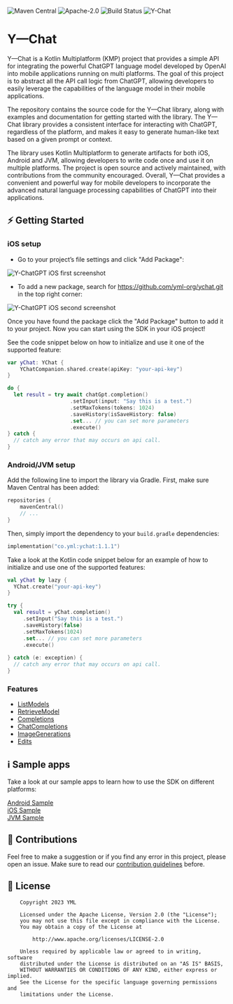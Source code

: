 ![Maven Central](https://img.shields.io/maven-central/v/co.yml/ychat)
![Apache-2.0](https://img.shields.io/badge/license-Apache-blue)
![Build Status](https://github.com/yml-org/ychat/actions/workflows/test.yml/badge.svg?branch=main)
![Y-Chat](https://github.com/yml-org/ychat/raw/main/art/logo.png)

# Y—Chat

Y—Chat is a Kotlin Multiplatform (KMP) project that provides a simple API for integrating the powerful ChatGPT language model developed by OpenAI into mobile applications running on multi platforms. The goal of this project is to abstract all the API call logic from ChatGPT, allowing developers to easily leverage the capabilities of the language model in their mobile applications.

The repository contains the source code for the Y—Chat library, along with examples and documentation for getting started with the library. The Y—Chat library provides a consistent interface for interacting with ChatGPT, regardless of the platform, and makes it easy to generate human-like text based on a given prompt or context.

The library uses Kotlin Multiplatform to generate artifacts for both iOS, Android and JVM, allowing developers to write code once and use it on multiple platforms. The project is open source and actively maintained, with contributions from the community encouraged. Overall, Y—Chat provides a convenient and powerful way for mobile developers to incorporate the advanced natural language processing capabilities of ChatGPT into their applications.

## ⚡️ Getting Started

### iOS setup

- Go to your project’s file settings and click "Add Package":

![Y-ChatGPT iOS first screenshot](https://github.com/yml-org/ychat/raw/main/art/ios-1.png)

- To add a new package, search for https://github.com/yml-org/ychat.git in the top right corner:

![Y-ChatGPT iOS second screenshot](https://github.com/yml-org/ychat/raw/main/art/ios-2.png)

Once you have found the package click the "Add Package" button to add it to your project. Now you can start using the SDK in your iOS project!

See the code snippet below on how to initialize and use it one of the supported feature:

```swift
var yChat: YChat {
    YChatCompanion.shared.create(apiKey: "your-api-key") 
}

do {
  let result = try await chatGpt.completion()
                    .setInput(input: "Say this is a test.")
                    .setMaxTokens(tokens: 1024)
                    .saveHistory(isSaveHistory: false)
                    .set... // you can set more parameters
                    .execute()
} catch {
  // catch any error that may occurs on api call.  
}
```

### Android/JVM setup

Add the following line to import the library via Gradle. First, make sure Maven Central has been added:


```kotlin
repositories {
    mavenCentral()
    // ...
}
```

Then, simply import the dependency to your `build.gradle` dependencies:

```kotlin
implementation("co.yml:ychat:1.1.1")
```

Take a look at the Kotlin code snippet below for an example of how to initialize and use one of the supported features:


```kotlin
val yChat by lazy {
  YChat.create("your-api-key")
}

try {
  val result = yChat.completion()
     .setInput("Say this is a test.")
     .saveHistory(false)
     .setMaxTokens(1024)
     .set... // you can set more parameters
     .execute()
  
} catch (e: exception) {
  // catch any error that may occurs on api call.  
}
```

### Features

- [ListModels](guides/Features.md#listmodels)
- [RetrieveModel](guides/Features.md#retrieveModel)
- [Completions](guides/Features.md#completion)
- [ChatCompletions](guides/Features.md#chatcompletions)
- [ImageGenerations](guides/Features.md#imagegenerations)
- [Edits](guides/Features.md#edits)

## ℹ️ Sample apps

Take a look at our sample apps to learn how to use the SDK on different platforms:

[Android Sample](https://github.com/yml-org/ychat/tree/main/sample/android)
<br />
[iOS Sample](https://github.com/yml-org/ychat/tree/main/sample/ios)
<br />
[JVM Sample](https://github.com/yml-org/ychat/tree/main/sample/jvm)

## 🤝 Contributions

Feel free to make a suggestion or if you find any error in this project, please open an issue. Make sure to read our [contribution guidelines](https://github.com/yml-org/ychat/blob/main/CONTRIBUTING.md) before.

## 📄 License

```
    Copyright 2023 YML

    Licensed under the Apache License, Version 2.0 (the "License");
    you may not use this file except in compliance with the License.
    You may obtain a copy of the License at

        http://www.apache.org/licenses/LICENSE-2.0

    Unless required by applicable law or agreed to in writing, software
    distributed under the License is distributed on an "AS IS" BASIS,
    WITHOUT WARRANTIES OR CONDITIONS OF ANY KIND, either express or implied.
    See the License for the specific language governing permissions and
    limitations under the License.
```
